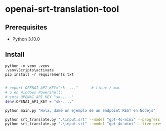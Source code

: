 # openai-srt-translation-tool

## Prerequisites

- Python 3.10.0

## Install

```
python -m venv .venv
.venv\Scripts\activate
pip install -r requirements.txt
```

##

```bash
# export OPENAI_API_KEY="sk-...."      # linux / mac
# o en Windows PowerShell:
# setx OPENAI_API_KEY "sk-...."
$env:OPENAI_API_KEY = "sk-...."

python main.py "Hola, dame un ejemplo de un endpoint REST en Nodejs"
```

```bash
python srt_translate.py ".\input.srt" --model "gpt-4o-mini" --progress
python srt_translate.py ".\input.srt" --model "gpt-4o-mini" --live-preview
```
